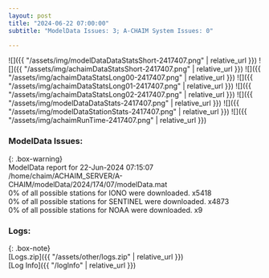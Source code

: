 ```yaml
---
layout: post
title: "2024-06-22 07:00:00"
subtitle: "ModelData Issues: 3; A-CHAIM System Issues: 0"

---
```


![]({{ "/assets/img/modelDataDataStatsShort-2417407.png" | relative_url }})
![]({{ "/assets/img/achaimDataStatsShort-2417407.png" | relative_url }})
![]({{ "/assets/img/achaimDataStatsLong00-2417407.png" | relative_url }})
![]({{ "/assets/img/achaimDataStatsLong01-2417407.png" | relative_url }})
![]({{ "/assets/img/achaimDataStatsLong02-2417407.png" | relative_url }})
![]({{ "/assets/img/modelDataDataStats-2417407.png" | relative_url }})
![]({{ "/assets/img/modelDataStationStats-2417407.png" | relative_url }})
![]({{ "/assets/img/achaimRunTime-2417407.png" | relative_url }})


### ModelData Issues:  
  
{: .box-warning}  
 ModelData report for 22-Jun-2024 07:15:07   
 /home/chaim/ACHAIM_SERVER/A-CHAIM/modelData/2024/174/07/modelData.mat   
 0% of all possible stations for IONO were downloaded. x5418   
 0% of all possible stations for SENTINEL were downloaded. x4873   
 0% of all possible stations for NOAA were downloaded. x9   
  


### Logs:  
  
{: .box-note}  
[Logs.zip]({{ "/assets/other/logs.zip" | relative_url }})  
[Log Info]({{ "/logInfo" | relative_url }})  
